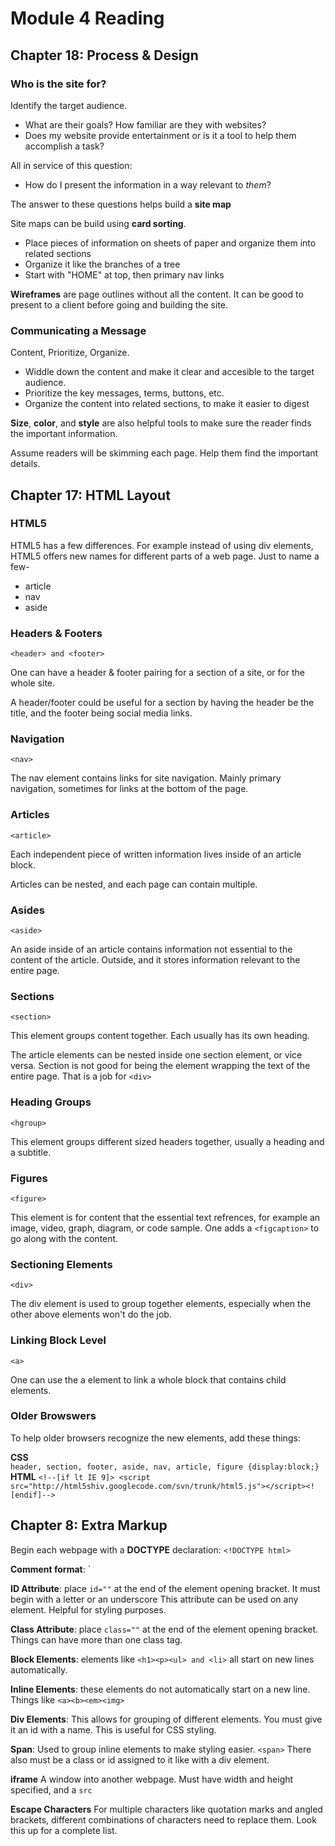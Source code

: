 # Module 4 Reading

## Chapter 18: Process & Design

### Who is the site for?

Identify the target audience. 
* What are their goals? How familiar are they with websites?
* Does my website provide entertainment or is it a tool to help them accomplish a task? 

All in service of this question:
* How do I present the information in a way relevant to *them*?

The answer to these questions helps build a **site map**

Site maps can be build using **card sorting**. 
* Place pieces of information on sheets of paper and organize them into related sections
* Organize it like the branches of a tree
* Start with "HOME" at top, then primary nav links

**Wireframes** are page outlines without all the content. It can be good to present to a client before going and building the site. 

### Communicating a Message

Content, Prioritize, Organize. 

* Widdle down the content and make it clear and accesible to the target audience. 
* Prioritize the key messages, terms, buttons, etc.
* Organize the content into related sections, to make it easier to digest

**Size**, **color**, and **style** are also helpful tools to make sure the reader finds the important information. 

Assume readers will be skimming each page. Help them find the important details. 

## Chapter 17: HTML Layout

### HTML5

HTML5 has a few differences. For example instead of using div elements, HTML5 offers new names for different parts of a web page. Just to name a few-
* article
* nav
* aside

### Headers & Footers

`<header> and <footer>`

One can have a header & footer pairing for a section of a site, or for the whole site. 

A header/footer could be useful for a section by having the header be the title, and the footer being social media links.

### Navigation

`<nav>`

The nav element contains links for site navigation. Mainly primary navigation, sometimes for links at the bottom of the page. 

### Articles

`<article>`

Each independent piece of written information lives inside of an article block. 

Articles can be nested, and each page can contain multiple. 

### Asides

`<aside>`

An aside inside of an article contains information not essential to the content of the article. Outside, and it stores information relevant to the entire page. 

### Sections

`<section>`

This element groups content together. 
Each usually has its own heading.

The article elements can be nested inside one section element, or vice versa. Section is not good for being the element wrapping the text of the entire page. That is a job for `<div>`

### Heading Groups 

`<hgroup>`

This element groups different sized headers together, usually a heading and a subtitle. 

### Figures

`<figure>`

This element is for content that the essential text refrences, for example an image, video, graph, diagram, or code sample. One adds a `<figcaption>` to go along with the content. 

### Sectioning Elements

`<div>`

The div element is used to group together elements, especially when the other above elements won't do the job.

### Linking Block Level

`<a>`

One can use the a element to link a whole block that contains child elements. 


### Older Browswers

To help older browsers recognize the new elements, add these things:

**CSS**  
`header, section, footer, aside, nav, article, figure {display:block;}`  
**HTML**
`<!--[if lt IE 9]> <script src="http://html5shiv.googlecode.com/svn/trunk/html5.js"></script><![endif]-->`

## Chapter 8: Extra Markup


Begin each webpage with a **DOCTYPE** declaration: `<!DOCTYPE html>`

**Comment format**: `<!-- COMMENT -->

**ID Attribute**: place `id=""` at the end of the element opening bracket. It must begin with a letter or an underscore
This attribute can be used on any element. Helpful for styling purposes. 

**Class Attribute**: place `class=""` at the end of the element opening bracket. Things can have more than one class tag. 

**Block Elements**: elements like `<h1><p><ul> and <li>` all start on new lines automatically. 

**Inline Elements**: these elements do not automatically start on a new line. Things like `<a><b><em><img>`

**Div Elements**: This allows for grouping of different elements. You must give it an id with a name. This is useful for CSS styling. 

**Span**: Used to group inline elements to make styling easier. `<span>` There also must be a class or id assigned to it like with a div element. 

**iframe** A window into another webpage. Must have width and height specified, and a `src`

**Escape Characters** For multiple characters like quotation marks and angled brackets, different combinations of characters need to replace them. Look this up for a complete list. 

